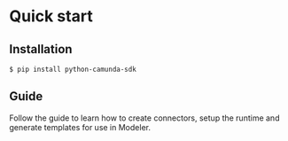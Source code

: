 # Quick start

## Installation

``` console
$ pip install python-camunda-sdk
```

## Guide

Follow the guide to learn how to create connectors, setup the runtime and generate templates for use in Modeler.